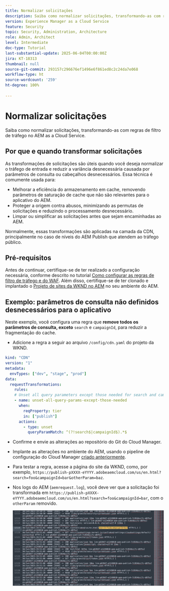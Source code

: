 ```yaml
---
title: Normalizar solicitações
description: Saiba como normalizar solicitações, transformando-as com regras de filtro de tráfego no AEM as a Cloud Service.
version: Experience Manager as a Cloud Service
feature: Security
topic: Security, Administration, Architecture
role: Admin, Architect
level: Intermediate
doc-type: Tutorial
last-substantial-update: 2025-06-04T00:00:00Z
jira: KT-18313
thumbnail: null
source-git-commit: 293157c296676ef1496e6f861ed8c2c24da7e068
workflow-type: ht
source-wordcount: '259'
ht-degree: 100%

---
```


# Normalizar solicitações

Saiba como normalizar solicitações, transformando-as com regras de filtro de tráfego no AEM as a Cloud Service.

## Por que e quando transformar solicitações

As transformações de solicitações são úteis quando você deseja normalizar o tráfego de entrada e reduzir a variância desnecessária causada por parâmetros de consulta ou cabeçalhos desnecessários. Essa técnica é comumente usada para:

- Melhorar a eficiência do armazenamento em cache, removendo parâmetros de saturação de cache que não são relevantes para o aplicativo do AEM.
- Proteger a origem contra abusos, minimizando as permutas de solicitações e reduzindo o processamento desnecessário.
- Limpar ou simplificar as solicitações antes que sejam encaminhadas ao AEM.

Normalmente, essas transformações são aplicadas na camada da CDN, principalmente no caso de níveis do AEM Publish que atendem ao tráfego público.

## Pré-requisitos

Antes de continuar, certifique-se de ter realizado a configuração necessária, conforme descrito no tutorial [Como configurar as regras de filtro de tráfego e do WAF](../setup.md). Além disso, certifique-se de ter clonado e implantado o [Projeto de sites da WKND no AEM](https://github.com/adobe/aem-guides-wknd) no seu ambiente do AEM.

## Exemplo: parâmetros de consulta não definidos desnecessários para o aplicativo

Neste exemplo, você configura uma regra que **remove todos os parâmetros de consulta, exceto** `search` e `campaignId`, para reduzir a fragmentação do cache.

- Adicione a regra a seguir ao arquivo `/config/cdn.yaml` do projeto da WKND.

```yaml
kind: "CDN"
version: "1"
metadata:
  envTypes: ["dev", "stage", "prod"]
data:
  requestTransformations:
    rules:
    # Unset all query parameters except those needed for search and campaignId
    - name: unset-all-query-params-except-those-needed
      when:
        reqProperty: tier
        in: ["publish"]
      actions:
        - type: unset
          queryParamMatch: ^(?!search$|campaignId$).*$
```

- Confirme e envie as alterações ao repositório do Git do Cloud Manager.

- Implante as alterações no ambiente do AEM, usando o pipeline de configuração do Cloud Manager [criado anteriormente](../setup.md#deploy-rules-using-adobe-cloud-manager).

- Para testar a regra, acesse a página do site da WKND, como, por exemplo, `https://publish-pXXXX-eYYYY.adobeaemcloud.com/us/en.html?search=foo&campaignId=bar&otherParam=baz`.

- Nos logs do AEM (`aemrequest.log`), você deve ver que a solicitação foi transformada em `https://publish-pXXXX-eYYYY.adobeaemcloud.com/us/en.html?search=foo&campaignId=bar`, com o `otherParam` removido.

  ![Transformação de solicitações da WKND](../assets/how-to/aemrequest-log-transformation.png)

